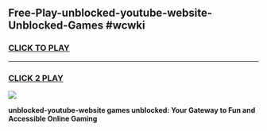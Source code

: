 
## Free-Play-unblocked-youtube-website-Unblocked-Games #wcwki
<h3>
<a href="https://news.freeplayer.one?title=unblocked-youtube-website&ref=8M">CLICK TO PLAY</a></h3>
<hr>

<h3>
<a href="https://news.freeplayer.one?title=unblocked-youtube-website&ref=8M">CLICK 2 PLAY</a>
  
</h3>

<a href="https://news.freeplayer.one?title=unblocked-youtube-website&ref=8M"><img src="https://clearcache.store/games.png"></a>


**unblocked-youtube-website games unblocked: Your Gateway to Fun and Accessible Online Gaming**
